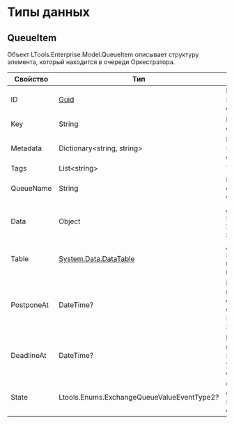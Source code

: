 # Типы данных

## QueueItem

Объект LTools.Enterprise.Model.QueueItem описывает структуру элемента, который находится в очереди Оркестратора.


| Свойство    | Тип                                                             | Описание             |
| ----------- | --------------------------------------------------------------- | -------------------- |
| ID          | [Guid](https://docs.microsoft.com/ru-ru/dotnet/api/system.guid?view=net-6.0) | Идентификатор элемента очереди |
| Key         | String                                                          | Ключ элемента очереди |
| Metadata    | Dictionary\<string, string>                                     | Метаданные элемента очереди |
| Tags        | List\<string>                                                   | Теги элемента         |
| QueueName   | String                                                          | Название очереди в Оркестраторе |
| Data        | Object                                                          | Данные элемента (то же, что и значение) |
| Table       | [System.Data.DataTable](https://docs.microsoft.com/ru-ru/dotnet/api/system.data.datatable?view=net-5.0) | Данные элемента, представленные в виде таблицы |
| PostponeAt  | DateTime?                                                       | Время, до которого откладывается обработка значения элемента |
| DeadlineAt  | DateTime?                                                       | Время, после которого элемент удаляется из очереди |
| State       | Ltools.Enums.ExchangeQueueValueEventType2?                      | Состояние обработки элемента очереди |

